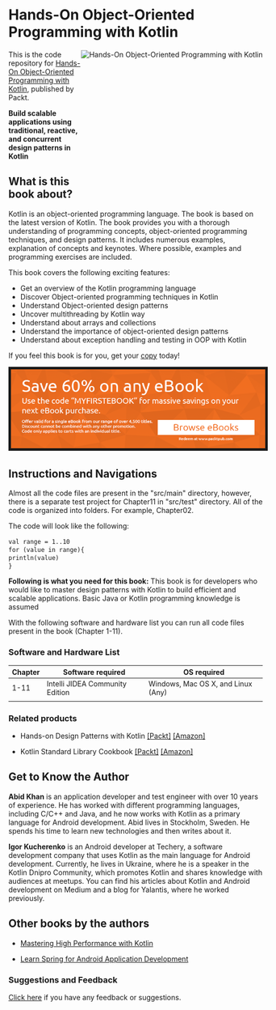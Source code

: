 # Hands-On Object-Oriented Programming with Kotlin

<a href="https://www.packtpub.com/application-development/hands-object-oriented-programming-kotlin?utm_source=github&utm_medium=repository&utm_campaign=9781789617726 "><img src="https://d255esdrn735hr.cloudfront.net/sites/default/files/imagecache/ppv4_main_book_cover/B12148-new_cover.png" alt="Hands-On Object-Oriented Programming with Kotlin" height="256px" align="right"></a>

This is the code repository for [Hands-On Object-Oriented Programming with Kotlin](https://www.packtpub.com/application-development/hands-object-oriented-programming-kotlin?utm_source=github&utm_medium=repository&utm_campaign=9781789617726 ), published by Packt.

**Build scalable applications using traditional, reactive, and concurrent design patterns in Kotlin**

## What is this book about?
Kotlin is an object-oriented programming language. The book is based on the latest version of Kotlin. The book provides you with a thorough understanding of programming concepts, object-oriented programming techniques, and design patterns. It includes numerous examples, explanation of concepts and keynotes. Where possible, examples and programming exercises are included.

This book covers the following exciting features:
* Get an overview of the Kotlin programming language 
* Discover Object-oriented programming techniques in Kotlin  
* Understand Object-oriented design patterns 
* Uncover multithreading by Kotlin way 
* Understand about arrays and collections 
* Understand the importance of object-oriented design patterns 
* Understand about exception handling and testing in OOP with Kotlin 

If you feel this book is for you, get your [copy](https://www.amazon.com/dp/1789617723) today!

<a href="https://www.packtpub.com/?utm_source=github&utm_medium=banner&utm_campaign=GitHubBanner"><img src="https://raw.githubusercontent.com/PacktPublishing/GitHub/master/GitHub.png" 
alt="https://www.packtpub.com/" border="5" /></a>

## Instructions and Navigations
Almost all the code files are present in the "src/main" directory, however, there is a separate test project for Chapter11 in "src/test" directory. All of the code is organized into folders. For example, Chapter02.

The code will look like the following:
```
val range = 1..10
for (value in range){
println(value)
}
```

**Following is what you need for this book:**
This book is for developers who would like to master design patterns with Kotlin to build efficient and scalable applications. Basic Java or Kotlin programming knowledge is assumed

With the following software and hardware list you can run all code files present in the book (Chapter 1-11).
### Software and Hardware List
| Chapter | Software required               | OS required                        |
| --------| --------------------------------| -----------------------------------|
| 1-11    | Intelli JIDEA Community Edition | Windows, Mac OS X, and Linux (Any) |
|         |                                 |                                    |

### Related products
* Hands-on Design Patterns with Kotlin [[Packt]](https://www.packtpub.com/application-development/hands-design-patterns-kotlin?utm_source=github&utm_medium=repository&utm_campaign=) [[Amazon]](https://www.amazon.com/dp/1788998014)

* Kotlin Standard Library Cookbook [[Packt]](https://www.packtpub.com/application-development/kotlin-standard-library-cookbook?utm_source=github&utm_medium=repository&utm_campaign=9781788837668 ) [[Amazon]](https://www.amazon.com/dp/1788837665)


## Get to Know the Author
**Abid Khan**
is an application developer and test engineer with over 10 years of experience. He has worked with different programming languages, including C/C++ and Java, and he now works with Kotlin as a primary language for Android development. Abid lives in Stockholm, Sweden. He spends his time to learn new technologies and then writes about it.

**Igor Kucherenko**
is an Android developer at Techery, a software development company that uses Kotlin as the main language for Android development. Currently, he lives in Ukraine, where he is a speaker in the Kotlin Dnipro Community, which promotes Kotlin and shares knowledge with audiences at meetups. You can find his articles about Kotlin and Android development on Medium and a blog for Yalantis, where he worked previously.


## Other books by the authors
* [Mastering High Performance with Kotlin](https://www.packtpub.com/application-development/mastering-high-performance-kotlin)

* [Learn Spring for Android Application Development](https://www.packtpub.com/application-development/learn-spring-android-application-development)


### Suggestions and Feedback
[Click here](https://docs.google.com/forms/d/e/1FAIpQLSdy7dATC6QmEL81FIUuymZ0Wy9vH1jHkvpY57OiMeKGqib_Ow/viewform) if you have any feedback or suggestions.


